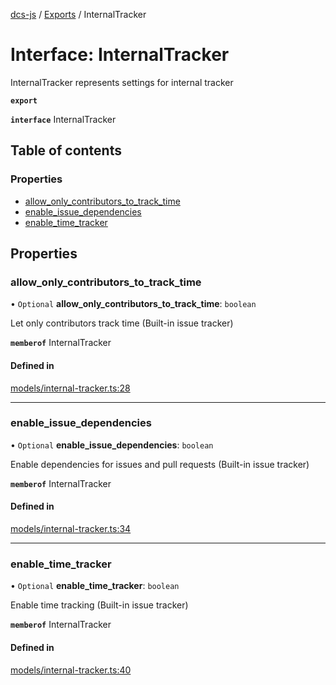 [dcs-js](../README.md) / [Exports](../modules.md) / InternalTracker

# Interface: InternalTracker

InternalTracker represents settings for internal tracker

**`export`**

**`interface`** InternalTracker

## Table of contents

### Properties

- [allow\_only\_contributors\_to\_track\_time](InternalTracker.md#allow_only_contributors_to_track_time)
- [enable\_issue\_dependencies](InternalTracker.md#enable_issue_dependencies)
- [enable\_time\_tracker](InternalTracker.md#enable_time_tracker)

## Properties

### <a id="allow_only_contributors_to_track_time" name="allow_only_contributors_to_track_time"></a> allow\_only\_contributors\_to\_track\_time

• `Optional` **allow\_only\_contributors\_to\_track\_time**: `boolean`

Let only contributors track time (Built-in issue tracker)

**`memberof`** InternalTracker

#### Defined in

[models/internal-tracker.ts:28](https://github.com/unfoldingWord/dcs-js/blob/dd84989/models/internal-tracker.ts#L28)

___

### <a id="enable_issue_dependencies" name="enable_issue_dependencies"></a> enable\_issue\_dependencies

• `Optional` **enable\_issue\_dependencies**: `boolean`

Enable dependencies for issues and pull requests (Built-in issue tracker)

**`memberof`** InternalTracker

#### Defined in

[models/internal-tracker.ts:34](https://github.com/unfoldingWord/dcs-js/blob/dd84989/models/internal-tracker.ts#L34)

___

### <a id="enable_time_tracker" name="enable_time_tracker"></a> enable\_time\_tracker

• `Optional` **enable\_time\_tracker**: `boolean`

Enable time tracking (Built-in issue tracker)

**`memberof`** InternalTracker

#### Defined in

[models/internal-tracker.ts:40](https://github.com/unfoldingWord/dcs-js/blob/dd84989/models/internal-tracker.ts#L40)
